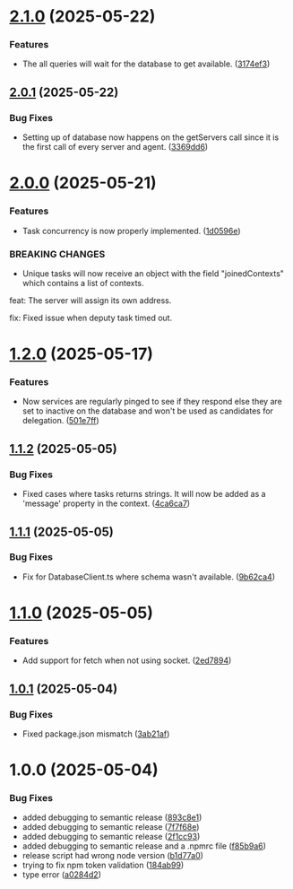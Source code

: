 # [2.1.0](https://github.com/emomilol/processing-graph/compare/v2.0.1...v2.1.0) (2025-05-22)


### Features

* The all queries will wait for the database to get available. ([3174ef3](https://github.com/emomilol/processing-graph/commit/3174ef35ea66d13086d18d972127de1e293648ec))

## [2.0.1](https://github.com/emomilol/processing-graph/compare/v2.0.0...v2.0.1) (2025-05-22)


### Bug Fixes

* Setting up of database now happens on the getServers call since it is the first call of every server and agent. ([3369dd6](https://github.com/emomilol/processing-graph/commit/3369dd647b41d70e0408df9058388d56343d1435))

# [2.0.0](https://github.com/emomilol/processing-graph/compare/v1.2.0...v2.0.0) (2025-05-21)


### Features

* Task concurrency is now properly implemented. ([1d0596e](https://github.com/emomilol/processing-graph/commit/1d0596e1b1edc3e31cd0b6385d16a01fbef7ff66))


### BREAKING CHANGES

* Unique tasks will now receive an object with the field "joinedContexts" which contains a list of contexts.

feat: The server will assign its own address.

fix: Fixed issue when deputy task timed out.

# [1.2.0](https://github.com/emomilol/processing-graph/compare/v1.1.2...v1.2.0) (2025-05-17)


### Features

* Now services are regularly pinged to see if they respond else they are set to inactive on the database and won't be used as candidates for delegation. ([501e7ff](https://github.com/emomilol/processing-graph/commit/501e7fff05d8fc7ad8d5c9cb97974f87060cdbbe))

## [1.1.2](https://github.com/emomilol/processing-graph/compare/v1.1.1...v1.1.2) (2025-05-05)


### Bug Fixes

* Fixed cases where tasks returns strings. It will now be added as a 'message' property in the context. ([4ca6ca7](https://github.com/emomilol/processing-graph/commit/4ca6ca7d57bde97af2487d73539f747bc28b9186))

## [1.1.1](https://github.com/emomilol/processing-graph/compare/v1.1.0...v1.1.1) (2025-05-05)


### Bug Fixes

* Fix for DatabaseClient.ts where schema wasn't available. ([9b62ca4](https://github.com/emomilol/processing-graph/commit/9b62ca4a4d78c544dfe22727bda33edfe1cd25fa))

# [1.1.0](https://github.com/emomilol/processing-graph/compare/v1.0.1...v1.1.0) (2025-05-05)


### Features

* Add support for fetch when not using socket. ([2ed7894](https://github.com/emomilol/processing-graph/commit/2ed789450227856b6aa7ace1ea8263795ed8b712))

## [1.0.1](https://github.com/emomilol/processing-graph/compare/v1.0.0...v1.0.1) (2025-05-04)


### Bug Fixes

* Fixed package.json mismatch ([3ab21af](https://github.com/emomilol/processing-graph/commit/3ab21af5ffea80e2e85b20508d60aa18789e6472))

# 1.0.0 (2025-05-04)


### Bug Fixes

* added debugging to semantic release ([893c8e1](https://github.com/emomilol/processing-graph/commit/893c8e1af1d5c3c35ac687713c03d5ea0e2ace89))
* added debugging to semantic release ([7f7f68e](https://github.com/emomilol/processing-graph/commit/7f7f68e7e163bcd61558a7710c0eed9dad0ff5b4))
* added debugging to semantic release ([2f1cc93](https://github.com/emomilol/processing-graph/commit/2f1cc93dbdab3df2026cd25d5bd118ecfaaeb4bb))
* added debugging to semantic release and a .npmrc file ([f85b9a6](https://github.com/emomilol/processing-graph/commit/f85b9a6597de405b977fe4fbc6a6f4f182d75c75))
* release script had wrong node version ([b1d77a0](https://github.com/emomilol/processing-graph/commit/b1d77a0df5629320ed8edba220ebe52ef171a423))
* trying to fix npm token validation ([184ab99](https://github.com/emomilol/processing-graph/commit/184ab995711f6daba2e5dcd899f6f844d2cab02d))
* type error ([a0284d2](https://github.com/emomilol/processing-graph/commit/a0284d20e5500006d451f2ecb499aa7afacf36cc))
